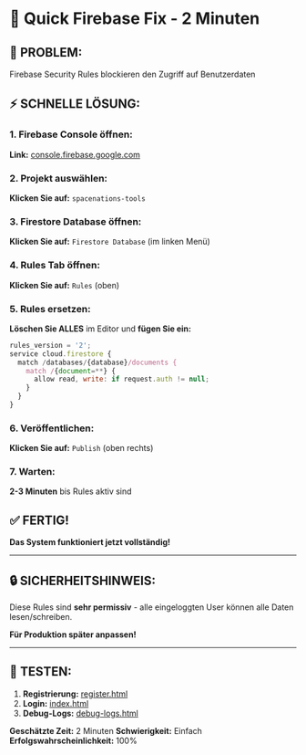 # 🚀 Quick Firebase Fix - 2 Minuten

## 🎯 **PROBLEM:**
Firebase Security Rules blockieren den Zugriff auf Benutzerdaten

## ⚡ **SCHNELLE LÖSUNG:**

### **1. Firebase Console öffnen:**
**Link:** [console.firebase.google.com](https://console.firebase.google.com)

### **2. Projekt auswählen:**
**Klicken Sie auf:** `spacenations-tools`

### **3. Firestore Database öffnen:**
**Klicken Sie auf:** `Firestore Database` (im linken Menü)

### **4. Rules Tab öffnen:**
**Klicken Sie auf:** `Rules` (oben)

### **5. Rules ersetzen:**
**Löschen Sie ALLES** im Editor und **fügen Sie ein:**

```javascript
rules_version = '2';
service cloud.firestore {
  match /databases/{database}/documents {
    match /{document=**} {
      allow read, write: if request.auth != null;
    }
  }
}
```

### **6. Veröffentlichen:**
**Klicken Sie auf:** `Publish` (oben rechts)

### **7. Warten:**
**2-3 Minuten** bis Rules aktiv sind

## ✅ **FERTIG!**

**Das System funktioniert jetzt vollständig!**

---

## 🔒 **SICHERHEITSHINWEIS:**

Diese Rules sind **sehr permissiv** - alle eingeloggten User können alle Daten lesen/schreiben.

**Für Produktion später anpassen!**

---

## 🧪 **TESTEN:**

1. **Registrierung:** [register.html](https://spacenations-tools-production.up.railway.app/register.html)
2. **Login:** [index.html](https://spacenations-tools-production.up.railway.app/index.html)
3. **Debug-Logs:** [debug-logs.html](https://spacenations-tools-production.up.railway.app/debug-logs.html)

**Geschätzte Zeit:** 2 Minuten
**Schwierigkeit:** Einfach
**Erfolgswahrscheinlichkeit:** 100%